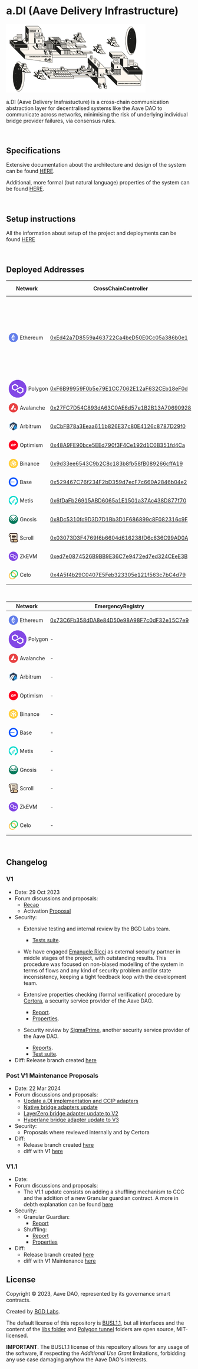 # a.DI (Aave Delivery Infrastructure)


<img src="./docs/adi-banner.jpg" alt="a.DI" width="75%" height="75%">

<br>

a.DI (Aave Delivery Insfrastucture) is a cross-chain communication abstraction layer  for decentralised systems
like the Aave DAO to communicate across networks, minimising the risk of underlying individual bridge provider failures, via consensus rules.

<br>

## Specifications

Extensive documentation about the architecture and design of the system can be found [HERE](./docs/overview.md).

Additional, more formal (but natural language) properties of the system can be found [HERE](./docs/properties.md).

<br>

## Setup instructions

All the information about setup of the project and deployments can be found [HERE](./docs/setup.md)

<br>

## Deployed Addresses

| Network                                                                                                                                                                                        | CrossChainController                                                                                                             | Forwards to                                                                                                                                                                                                                                                                                                                                                                                                                                                                                                                                                                                                                                                                                                                                                                                                                              | Receives from | Consensus                                                                                                                                                                                                                                                                                                                                                                                          |
|------------------------------------------------------------------------------------------------------------------------------------------------------------------------------------------------|----------------------------------------------------------------------------------------------------------------------------------|------------------------------------------------------------------------------------------------------------------------------------------------------------------------------------------------------------------------------------------------------------------------------------------------------------------------------------------------------------------------------------------------------------------------------------------------------------------------------------------------------------------------------------------------------------------------------------------------------------------------------------------------------------------------------------------------------------------------------------------------------------------------------------------------------------------------------------------|---------------|----------------------------------------------------------------------------------------------------------------------------------------------------------------------------------------------------------------------------------------------------------------------------------------------------------------------------------------------------------------------------------------------------|
| <div style="display: flex; align-items: center;"><img src="./docs/networks/ethereum.svg" alt="Ethereum" style="max-width: 25px; margin-right: 5px;"><p style="text-align: center;">Ethereum</p></div> | [0xEd42a7D8559a463722Ca4beD50E0Cc05a386b0e1](https://etherscan.io/address/0xEd42a7D8559a463722Ca4beD50E0Cc05a386b0e1)            | <img src="./docs/networks/polygon.svg" alt="Polygon" style="max-width: 25px%; margin-right: 5px;"> <img src="./docs/networks/avalanche.svg" alt="Avalanche" style="max-width: 25px; margin-right: 5px;"> <img src="./docs/networks/arbitrum.svg" alt="Arbitrum" style="max-width: 25px; margin-right: 5px;"> <img src="./docs/networks/optimism.svg" alt="Optimism" style="max-width: 25px; margin-right: 5px;"> <img src="./docs/networks/bsc.svg" alt="Binance" style="max-width: 25px; margin-right: 5px;"> <img src="./docs/networks/base.svg" alt="Base" style="max-width: 25px; margin-right: 5px;"> <img src="./docs/networks/metis.svg" alt="Metis" style="max-width: 25px; margin-right: 5px;"> <img src="./docs/networks/gnosis.svg" alt="Gnosis" style="max-width: 25px; margin-right: 5px;"><p style="text-align: center;"> <img src="./docs/networks/scroll.svg" alt="Scroll" style="max-width: 25px; margin-right: 5px;"><p style="text-align: center;"> | <img src="./docs/networks/avalanche.svg" alt="Avalanche" style="max-width: 25px; margin-right: 5px;"> <img src="./docs/networks/polygon.svg" alt="Polygon" style="max-width: 25px%; margin-right: 5px;">  | <div style="display: flex; align-items: center;"><img src="./docs/networks/avalanche.svg" alt="Avalanche" style="max-width: 25px; margin-right: 5px;"><p style="text-align: center;">2/3</p></div> <div style="display: flex; align-items: center;"><img src="./docs/networks/polygon.svg" alt="Polygon" style="max-width: 25px%; margin-right: 5px;"><p style="text-align: center;">3/4</p></div> |
| <div style="display: flex; align-items: center;"><img src="./docs/networks/polygon.svg" alt="Polygon" style="max-width: 25px%; margin-right: 5px;"><p style="text-align: center;">Polygon</p></div> | [0xF6B99959F0b5e79E1CC7062E12aF632CEb18eF0d](https://polygonscan.com/address/0xF6B99959F0b5e79E1CC7062E12aF632CEb18eF0d)         | <img src="./docs/networks/ethereum.svg" alt="Ethereum" style="max-width: 25px; margin-right: 5px;">                                                                                                                                                                                                                                                                                                                                                                                                                                                                                                                                                                                                                                                                                                                                      | <img src="./docs/networks/ethereum.svg" alt="Ethereum" style="max-width: 25px; margin-right: 5px;">        | <div style="display: flex; align-items: center;"><img src="./docs/networks/ethereum.svg" alt="Ethereum" style="max-width: 25px; margin-right: 5px;"><p style="text-align: center;">3/4</p></div>                                                                                                                                                                                                   |
| <div style="display: flex; align-items: center;"><img src="./docs/networks/avalanche.svg" alt="Avalanche" style="max-width: 25px; margin-right: 5px;"><p style="text-align: center;">Avalanche</p></div> | [0x27FC7D54C893dA63C0AE6d57e1B2B13A70690928](https://snowtrace.io/address/0x27FC7D54C893dA63C0AE6d57e1B2B13A70690928)            | <img src="./docs/networks/ethereum.svg" alt="Ethereum" style="max-width: 25px; margin-right: 5px;">                                                                                                                                                                                                                                                                                                                                                                                                                                                                                                                                                                                                                                                                                                                                      | <img src="./docs/networks/ethereum.svg" alt="Ethereum" style="max-width: 25px; margin-right: 5px;">         | <div style="display: flex; align-items: center;"><img src="./docs/networks/ethereum.svg" alt="Ethereum" style="max-width: 25px; margin-right: 5px;"><p style="text-align: center;">2/3</p></div>                                                                                                                                                                                                   |
| <div style="display: flex; align-items: center;"><img src="./docs/networks/arbitrum.svg" alt="Arbitrum" style="max-width: 25px; margin-right: 5px;"><p style="text-align: center;">Arbitrum</p></div> | [0xCbFB78a3Eeaa611b826E37c80E4126c8787D29f0](https://arbiscan.io/address/0xCbFB78a3Eeaa611b826E37c80E4126c8787D29f0)             | -                                                                                                                                                                                                                                                                                                                                                                                                                                                                                                                                                                                                                                                                                                                                                                                                                                        | <img src="./docs/networks/ethereum.svg" alt="Ethereum" style="max-width: 25px; margin-right: 5px;">       | <div style="display: flex; align-items: center;"><img src="./docs/networks/ethereum.svg" alt="Ethereum" style="max-width: 25px; margin-right: 5px;"><p style="text-align: center;">1/1</p></div>                                                                                                                                                                                                   |
| <div style="display: flex; align-items: center;"><img src="./docs/networks/optimism.svg" alt="Optimism" style="max-width: 25px; margin-right: 5px;"><p style="text-align: center;">Optimism</p></div> | [0x48A9FE90bce5EEd790f3F4Ce192d1C0B351fd4Ca](https://optimistic.etherscan.io/address/0x48A9FE90bce5EEd790f3F4Ce192d1C0B351fd4Ca) | -                                                                                                                                                                                                                                                                                                                                                                                                                                                                                                                                                                                                                                                                                                                                                                                                                                        | <img src="./docs/networks/ethereum.svg" alt="Ethereum" style="max-width: 25px; margin-right: 5px;">        | <div style="display: flex; align-items: center;"><img src="./docs/networks/ethereum.svg" alt="Ethereum" style="max-width: 25px; margin-right: 5px;"><p style="text-align: center;">1/1</p></div>                                                                                                                                                                                                   |
| <div style="display: flex; align-items: center;"><img src="./docs/networks/bsc.svg" alt="Binance" style="max-width: 25px; margin-right: 5px;"><p style="text-align: center;">Binance</p></div> | [0x9d33ee6543C9b2C8c183b8fb58fB089266cffA19](https://bscscan.com/address/0x9d33ee6543C9b2C8c183b8fb58fB089266cffA19)             | -                                                                                                                                                                                                                                                                                                                                                                                                                                                                                                                                                                                                                                                                                                                                                                                                                                        | <img src="./docs/networks/ethereum.svg" alt="Ethereum" style="max-width: 25px; margin-right: 5px;">        | <div style="display: flex; align-items: center;"><img src="./docs/networks/ethereum.svg" alt="Ethereum" style="max-width: 25px; margin-right: 5px;"><p style="text-align: center;">2/3</p></div>                                                                                                                                                                                                   |
| <div style="display: flex; align-items: center;"><img src="./docs/networks/base.svg" alt="Base" style="max-width: 25px; margin-right: 5px;"><p style="text-align: center;">Base</p></div>      | [0x529467C76f234F2bD359d7ecF7c660A2846b04e2](https://basescan.org/address/0x529467C76f234F2bD359d7ecF7c660A2846b04e2)            | -                                                                                                                                                                                                                                                                                                                                                                                                                                                                                                                                                                                                                                                                                                                                                                                                                                        | <img src="./docs/networks/ethereum.svg" alt="Ethereum" style="max-width: 25px; margin-right: 5px;">        | <div style="display: flex; align-items: center;"><img src="./docs/networks/ethereum.svg" alt="Ethereum" style="max-width: 25px; margin-right: 5px;"><p style="text-align: center;">1/1</p></div>                                                                                                                                                                                                   |
| <div style="display: flex; align-items: center;"><img src="./docs/networks/metis.svg" alt="Metis" style="max-width: 25px; margin-right: 5px;"><p style="text-align: center;">Metis</p></div>   | [0x6fDaFb26915ABD6065a1E1501a37Ac438D877f70](https://explorer.metis.io/address/0x6fDaFb26915ABD6065a1E1501a37Ac438D877f70)       | -                                                                                                                                                                                                                                                                                                                                                                                                                                                                                                                                                                                                                                                                                                                                                                                                                                        | <img src="./docs/networks/ethereum.svg" alt="Ethereum" style="max-width: 25px; margin-right: 5px;">        | <div style="display: flex; align-items: center;"><img src="./docs/networks/ethereum.svg" alt="Ethereum" style="max-width: 25px; margin-right: 5px;"><p style="text-align: center;">1/1</p></div>                                                                                                                                                                                                   |
| <div style="display: flex; align-items: center;"><img src="./docs/networks/gnosis.svg" alt="Gnosis" style="max-width: 25px; margin-right: 5px;"><p style="text-align: center;">Gnosis</p></div> | [0x8Dc5310fc9D3D7D1Bb3D1F686899c8F082316c9F](https://gnosisscan.io/address/0x8Dc5310fc9D3D7D1Bb3D1F686899c8F082316c9F)           | -                                                                                                                                                                                                                                                                                                                                                                                                                                                                                                                                                                                                                                                                                                                                                                                                                                        | <img src="./docs/networks/ethereum.svg" alt="Ethereum" style="max-width: 25px; margin-right: 5px;">        | <div style="display: flex; align-items: center;"><img src="./docs/networks/ethereum.svg" alt="Ethereum" style="max-width: 25px; margin-right: 5px;"><p style="text-align: center;">2/3</p></div>                                                                                                                                                                                                   |
| <div style="display: flex; align-items: center;"><img src="./docs/networks/scroll.svg" alt="Scroll" style="max-width: 25px; margin-right: 5px;"><p style="text-align: center;">Scroll</p></div> | [0x03073D3F4769f6b6604d616238fD6c636C99AD0A](https://scrollscan.com/address/0x03073D3F4769f6b6604d616238fD6c636C99AD0A)       | -                  | <img src="./docs/networks/ethereum.svg" alt="Ethereum" style="max-width: 25px; margin-right: 5px;">        | <div style="display: flex; align-items: center;"><img src="./docs/networks/ethereum.svg" alt="Ethereum" style="max-width: 25px; margin-right: 5px;"><p style="text-align: center;">1/1</p></div>                                                                                                                                                                                                   |
| <div style="display: flex; align-items: center;"><img src="./docs/networks/polygon.svg" alt="ZkEVM" style="max-width: 25px; margin-right: 5px;"><p style="text-align: center;">ZkEVM</p></div> | [0xed7e0874526B9BB9E36C7e9472ed7ed324CEeE3B](https://zkevm.polygonscan.com/address/0xed7e0874526B9BB9E36C7e9472ed7ed324CEeE3B)       | -                  | <img src="./docs/networks/ethereum.svg" alt="Ethereum" style="max-width: 25px; margin-right: 5px;">        | <div style="display: flex; align-items: center;"><img src="./docs/networks/ethereum.svg" alt="Ethereum" style="max-width: 25px; margin-right: 5px;"><p style="text-align: center;">1/1</p></div>                                                                                                                                                                                                   |
| <div style="display: flex; align-items: center;"><img src="./docs/networks/celo.svg" alt="Celo" style="max-width: 25px; margin-right: 5px;"><p style="text-align: center;">Celo</p></div>      | [0x4A5f4b29C0407E5Feb323305e121f563c7bC4d79](https://zkevm.polygonscan.com/address/0x4A5f4b29C0407E5Feb323305e121f563c7bC4d79)       | -                  | <img src="./docs/networks/ethereum.svg" alt="Ethereum" style="max-width: 25px; margin-right: 5px;">        | <div style="display: flex; align-items: center;"><img src="./docs/networks/ethereum.svg" alt="Ethereum" style="max-width: 25px; margin-right: 5px;"><p style="text-align: center;">1/1</p></div>                                                                                                                                                                                                   |

<br>

| Network                                                                                                                                                                                                  | EmergencyRegistry                                                                                                      | Emergency Oracle                                                                                                        |
|----------------------------------------------------------------------------------------------------------------------------------------------------------------------------------------------------------|------------------------------------------------------------------------------------------------------------------------|-------------------------------------------------------------------------------------------------------------------------|
| <div style="display: flex; align-items: center;"><img src="./docs/networks/ethereum.svg" alt="Ethereum" style="max-width: 25px; margin-right: 5px;"><p style="text-align: center;">Ethereum</p></div>    | [0x73C6Fb358dDA8e84D50e98A98F7c0dF32e15C7e9](https://etherscan.io/address/0x73C6Fb358dDA8e84D50e98A98F7c0dF32e15C7e9)  | -                                                                                                                       |
| <div style="display: flex; align-items: center;"><img src="./docs/networks/polygon.svg" alt="Polygon" style="max-width: 25px%; margin-right: 5px;"><p style="text-align: center;">Polygon</p></div>      | -                                                                                                                      | [0xDAFA1989A504c48Ee20a582f2891eeB25E2fA23F](https://polygonscan.com/address/0xDAFA1989A504c48Ee20a582f2891eeB25E2fA23F) |
| <div style="display: flex; align-items: center;"><img src="./docs/networks/avalanche.svg" alt="Avalanche" style="max-width: 25px; margin-right: 5px;"><p style="text-align: center;">Avalanche</p></div> | -                                                                                                                      | [0x41185495Bc8297a65DC46f94001DC7233775EbEe](https://snowtrace.io/address/0x41185495Bc8297a65DC46f94001DC7233775EbEe)   |
| <div style="display: flex; align-items: center;"><img src="./docs/networks/arbitrum.svg" alt="Arbitrum" style="max-width: 25px; margin-right: 5px;"><p style="text-align: center;">Arbitrum</p></div>    | -                                                                                                                      | -                                                                                                                       |
| <div style="display: flex; align-items: center;"><img src="./docs/networks/optimism.svg" alt="Optimism" style="max-width: 25px; margin-right: 5px;"><p style="text-align: center;">Optimism</p></div>    | -                                                                                                                      | -                                                                                                                       |
| <div style="display: flex; align-items: center;"><img src="./docs/networks/bsc.svg" alt="Binance" style="max-width: 25px; margin-right: 5px;"><p style="text-align: center;">Binance</p></div>           | -                                                                                                                      | [0x9d33ee6543C9b2C8c183b8fb58fB089266cffA19](https://bscscan.com/address/0x9d33ee6543C9b2C8c183b8fb58fB089266cffA19)    |
| <div style="display: flex; align-items: center;"><img src="./docs/networks/base.svg" alt="Base" style="max-width: 25px; margin-right: 5px;"><p style="text-align: center;">Base</p></div>                | -                                                                                                                      | -                                                                                                                       |
| <div style="display: flex; align-items: center;"><img src="./docs/networks/metis.svg" alt="Metis" style="max-width: 25px; margin-right: 5px;"><p style="text-align: center;">Metis</p></div>             | -                                                                                                                      | -                                                                                                                       |
| <div style="display: flex; align-items: center;"><img src="./docs/networks/gnosis.svg" alt="Gnosis" style="max-width: 25px; margin-right: 5px;"><p style="text-align: center;">Gnosis</p></div>          | -                                                                                                                      | [0xf937ffaea1363e4fa260760bdfa2aa8fc911f84d](https://gnosisscan.io/address/0xf937ffaea1363e4fa260760bdfa2aa8fc911f84d)                                                                                                                    |
| <div style="display: flex; align-items: center;"><img src="./docs/networks/scroll.svg" alt="Scroll" style="max-width: 25px; margin-right: 5px;"><p style="text-align: center;">Scroll</p></div>          | -                                                                                                                      | -                                                                                                                       |
| <div style="display: flex; align-items: center;"><img src="./docs/networks/polygon.svg" alt="ZkEVM" style="max-width: 25px; margin-right: 5px;"><p style="text-align: center;">ZkEVM</p></div>           | -                                                                                                                      | -                                                                                                                       |
| <div style="display: flex; align-items: center;"><img src="./docs/networks/celo.svg" alt="Celo" style="max-width: 25px; margin-right: 5px;"><p style="text-align: center;">Celo</p></div>                | -                                                                                                                      | [0x91b21900E91CD302EBeD05E45D8f270ddAED944d](https://gnosisscan.io/address/0x91b21900E91CD302EBeD05E45D8f270ddAED944d)                                                                                                                        |


<br>

## Changelog
### V1
- Date: 29 Oct 2023
- Forum discussions and proposals:
  - [Recap](https://governance.aave.com/t/bgd-a-di-aave-delivery-infrastructure/13951)
  - Activation [Proposal](https://governance-v2.aave.com/governance/proposal/355/)
- Security:
  - Extensive testing and internal review by the BGD Labs team.
    - [Tests suite](./tests/).

  - We have engaged [Emanuele Ricci](https://twitter.com/stermi) as external security partner in middle stages of the project, with outstanding results. This procedure was focused on non-biased modelling of the system in terms of flows and any kind of security problem and/or state inconsistency, keeping a tight feedback loop with the development team.

  - Extensive properties checking (formal verification) procedure by [Certora](https://www.certora.com/), a security service provider of the Aave DAO.
    - [Report](./security/certora/Formal%20Verification%20Report%20of%20Aave%20Delivery%20Infrastructure.md).
    - [Properties](./security/certora/properties).

  - Security review by [SigmaPrime](https://sigmaprime.io/), another security service provider of the Aave DAO.
    - [Reports](./security/sp).
    - [Test suite](https://github.com/sigp/aave-public-tests/tree/main/aave-delivery-infrastructure/tests).
- Diff: Release branch created [here](https://github.com/bgd-labs/aave-delivery-infrastructure/tree/release-v1.0.0)


### Post V1 Maintenance Proposals
- Date: 22 Mar 2024
- Forum discussions and proposals:
  - [Update a.DI implementation and CCIP adapters](https://vote.onaave.com/proposal/?proposalId=56&ipfsHash=0xfd641d22acacbcc09b476a08bb21c127dfc6d53b511bc7dc022135387159e3fd)
  - [Native bridge adapters update](https://vote.onaave.com/proposal/?proposalId=70&ipfsHash=0xe49d4ab826f1db54eda94e9d5ff536cb80d09ea4f0d6d36829f2626c95cac5f1)
  - [LayerZero bridge adapter update to V2](https://vote.onaave.com/proposal/?proposalId=83&ipfsHash=0x309c9f0c885674230940e60b2a8e6fba9a226483d9117ba916ef72d4e3bd013f)
  - [Hyperlane bridge adapter update to V3](https://vote.onaave.com/proposal/?proposalId=92&ipfsHash=0xb1cc692a9f2bed0923862de7ff7e603805f38b1b9da844a9977db9dec966b93e)
- Security:
  - Proposals where reviewed internally and by Certora
- Diff:
  - Release branch created [here](https://github.com/bgd-labs/aave-delivery-infrastructure/tree/release-revision-2)
  - diff with V1 [here](https://github.com/bgd-labs/aave-delivery-infrastructure/compare/release-v1.0.0...release-revision-2)

### V1.1
- Date:
- Forum discussions and proposals:
  - The V1.1 update consists on adding a shuffling mechanism to CCC and the addition of a new Granular guardian contract. A more in debth explanation can be found [here](https://governance.aave.com/t/bgd-a-di-aave-delivery-infrastructure-v1-1/17838)
- Security:
  - Granular Guardian:
    - [Report](security/certora/reports/Granular-Guardian-Access-Control.pdf)
  - Shuffling:
    - [Report](./security/certora/reports/aDI-Shuffle.pdf)
    - [Properties](./security/certora/properties)
- Diff:
  - Release branch created [here]()
  - diff with V1 Maintenance [here]()



## License

Copyright © 2023, Aave DAO, represented by its governance smart contracts.

Created by [BGD Labs](https://bgdlabs.com/).

The default license of this repository is [BUSL1.1](./LICENSE), but all interfaces and the content of the [libs folder](./src/contracts/libs/) and [Polygon tunnel](./src/contracts/adapters/polygon/tunnel/) folders are open source, MIT-licensed.

**IMPORTANT**. The BUSL1.1 license of this repository allows for any usage of the software, if respecting the *Additional Use Grant* limitations, forbidding any use case damaging anyhow the Aave DAO's interests.

